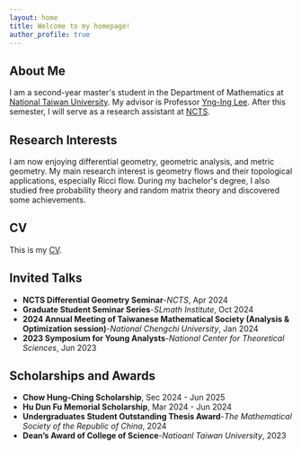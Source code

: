 ```yaml
---
layout: home
title: Welcome to my homepage!
author_profile: true
---
```

## About Me
I am a second-year master's student in the Department of Mathematics at [National Taiwan University](https://www.ntu.edu.tw/english/). My advisor is Professor [Yng-Ing Lee](https://www.math.ntu.edu.tw/en/entity_people/entity_people/21459). After this semester, I will serve as a research assistant at [NCTS](https://ncts.ntu.edu.tw/index.php). 
## Research Interests
I am now enjoying differential geometry, geometric analysis, and metric geometry. My main research interest is geometry flows and their topological applications, especially Ricci flow. During my bachelor's degree, I also studied free probability theory and random matrix theory and discovered some achievements.
## CV
This is my [CV](/CV.pdf).

<!--## Publications and Preprints
TBD-->
## Invited Talks
- **NCTS Differential Geometry Seminar**-*NCTS*, Apr 2024
- **Graduate Student Seminar Series**-*SLmath Institute*, Oct 2024
- **2024 Annual Meeting of Taiwanese Mathematical Society (Analysis & Optimization session)**-*National Chengchi University*, Jan 2024
-	**2023 Symposium for Young Analysts**-*National Center for Theoretical Sciences*, Jun 2023
	
<!--## Notes
TBD-->

## Scholarships and Awards
- **Chow Hung-Ching Scholarship**, Sec 2024 - Jun 2025
- **Hu Dun Fu Memorial Scholarship**, Mar 2024 - Jun 2024
- **Undergraduates Student Outstanding Thesis Award**-*The Mathematical Society of the Republic of China*, 2024
- **Dean’s Award of College of Science**-*Natioanl Taiwan University*, 2023
